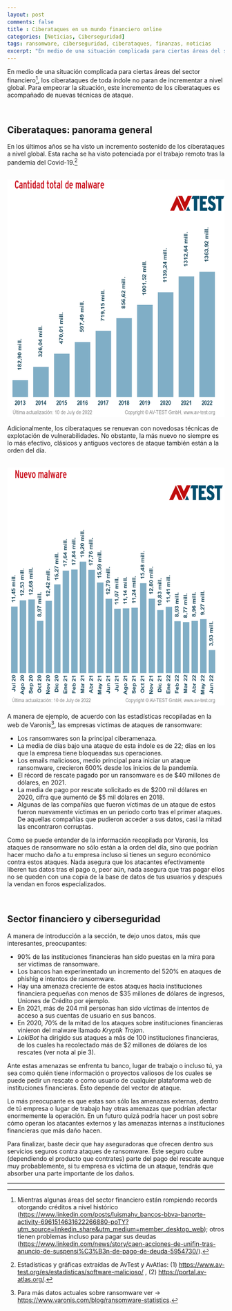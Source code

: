 ```yaml
---
layout: post
comments: false
title : Ciberataques en un mundo financiero online
categories: [Noticias, Ciberseguridad]
tags: ransomware, ciberseguridad, ciberataques, finanzas, noticias
excerpt: "En medio de una situación complicada para ciertas áreas del sector financiero, los ciberataques de toda índole no paran de incrementar a nivel global. Para empeorar la situación, este incremento de los ciberataques es acompañado de nuevas técnicas de ataque."
---
```


En medio de una situación complicada para ciertas áreas del sector financiero[^1], los ciberataques de toda índole no paran de incrementar a nivel global. Para empeorar la situación, este incremento de los ciberataques es acompañado de nuevas técnicas de ataque.

<br>

## Ciberataques: panorama general

En los últimos años se ha visto un incremento sostenido de los ciberataques a nivel global. Esta racha se ha visto potenciada por el trabajo remoto tras la pandemia del Covid-19.[^2]

<br>

<img title="img1" style="float: center" alt="Not Found" src="/assets/img/ranfin/img1.png" height="550" width="600">

<br>

Adicionalmente, los ciberataques se renuevan con novedosas técnicas de explotación de vulnerabilidades. No obstante, la más nuevo no siempre es lo más efectivo, clásicos y antiguos vectores de ataque también están a la orden del día. 

<br>

<img title="img1" style="float: center" alt="Not Found" src="/assets/img/ranfin/img2.png" height="550" width="600">

<br>

A manera de ejemplo, de acuerdo con las estadísticas recopiladas en la web de Varonis[^3], las empresas víctimas de ataques de ransomware:

+ Los ransomwares son la principal ciberamenaza.
+ La media de días bajo una ataque de esta índole es de 22; días en los que la empresa tiene bloqueadas sus operaciones.
+ Los emails maliciosos, medio principal para iniciar un ataque ransomware, crecieron 600% desde los inicios de la pandemia.
+ El récord de rescate pagado por un ransomware es de $40 millones de dólares, en 2021.
+ La media de pago por rescate solicitado es de $200 mil dólares en 2020, cifra que aumentó de $5 mil dólares en 2018.
+ Algunas de las compañías que fueron víctimas de un ataque de estos fueron nuevamente víctimas en un periodo corto tras el primer ataques. De aquellas compañías que pudieron acceder a sus datos, casi la mitad las encontraron corruptas.


Como se puede entender de la información recopilada por Varonis, los ataques de ransomware no sólo están a la orden del día, sino que podrían hacer mucho daño a tu empresa incluso si tienes un seguro económico contra estos ataques. Nada asegura que los atacantes efectivamente liberen tus datos tras el pago o, peor aún, nada asegura que tras pagar ellos no se queden con una copia de la base de datos de tus usuarios y después la vendan en foros especializados.

<br>

## Sector financiero y ciberseguridad

A manera de introducción a la sección, te dejo unos datos, más que interesantes, preocupantes:

+ 90% de las instituciones financieras han sido puestas en la mira para ser víctimas de ransomware.
+ Los bancos han experimentado un incremento del 520% en ataques de phishig e intentos de ransomware.
+ Hay una amenaza creciente de estos ataques hacia instituciones financiera pequeñas con menos de $35 millones de dólares de ingresos, Uniones de Crédito por ejemplo.
+ En 2021, más de 204 mil personas han sido víctimas de intentos de acceso a sus cuentas de usuario en sus bancos.
+ En 2020, 70% de la mitad de los ataques sobre instituciones financieras vinieron del malware llamado *Kryptik Trojan*.
+ *LokiBot* ha dirigido sus ataques a más de 100 instituciones financieras, de los cuales ha recolectado más de $2 millones de dólares de los rescates (ver nota al pie 3).


Ante estas amenazas se enfrenta tu banco, lugar de trabajo o incluso tú, ya sea como quién tiene información o proyectos valiosos de los cuales se puede pedir un rescate o como usuario de cualquier plataforma web de instituciones financieras. Ésto depende del vector de ataque.

Lo más preocupante es que estas son sólo las amenazas externas, dentro de tú empresa o lugar de trabajo hay otras amenazas que podrían afectar enormemente la operación. En un futuro quizá podría hacer un post sobre cómo operan los atacantes externos y las amenazas internas a instituciones financieras que más daño hacen.

Para finalizar, baste decir que hay aseguradoras que ofrecen dentro sus servicios seguros contra ataques de ransomware. Este seguro cubre (dependiendo el producto que contrates) parte del pago del rescate aunque muy probablemente, si tu empresa es víctima de un ataque, tendrás que absorber una parte importante de los daños.

-----

[^1]: Mientras algunas áreas del sector financiero están rompiendo records otorgando créditos a nivel histórico (https://www.linkedin.com/posts/luismahv_bancos-bbva-banorte-activity-6961514631622266880-poTY?utm_source=linkedin_share&utm_medium=member_desktop_web); otros tienen problemas incluso para pagar sus deudas (https://www.linkedin.com/news/story/caen-acciones-de-unifin-tras-anuncio-de-suspensi%C3%B3n-de-pago-de-deuda-5954730/).
[^2]: Estadísticas y gráficas extraídas de AvTest y AvAtlas: (1) https://www.av-test.org/es/estadisticas/software-malicioso/ , (2) https://portal.av-atlas.org/.
[^3]: Para más datos actuales sobre ransomware ver -> https://www.varonis.com/blog/ransomware-statistics.